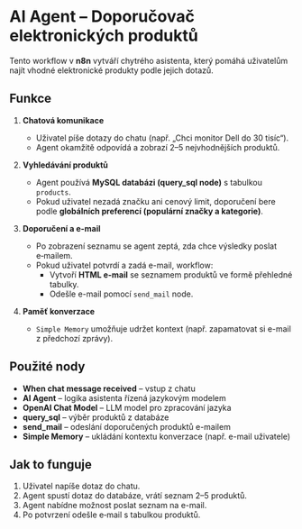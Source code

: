 # AI Agent – Doporučovač elektronických produktů

Tento workflow v **n8n** vytváří chytrého asistenta, který pomáhá uživatelům najít vhodné elektronické produkty podle jejich dotazů.

## Funkce

1. **Chatová komunikace**
   - Uživatel píše dotazy do chatu (např. „Chci monitor Dell do 30 tisíc“).
   - Agent okamžitě odpovídá a zobrazí 2–5 nejvhodnějších produktů.

2. **Vyhledávání produktů**
   - Agent používá **MySQL databázi (query_sql node)** s tabulkou `products`.
   - Pokud uživatel nezadá značku ani cenový limit, doporučení bere podle **globálních preferencí (populární značky a kategorie)**.

3. **Doporučení a e-mail**
   - Po zobrazení seznamu se agent zeptá, zda chce výsledky poslat e‑mailem.
   - Pokud uživatel potvrdí a zadá e-mail, workflow:
     - Vytvoří **HTML e‑mail** se seznamem produktů ve formě přehledné tabulky.
     - Odešle e-mail pomocí `send_mail` node.

4. **Paměť konverzace**
   - `Simple Memory` umožňuje udržet kontext (např. zapamatovat si e-mail z předchozí zprávy).

## Použité nody

- **When chat message received** – vstup z chatu
- **AI Agent** – logika asistenta řízená jazykovým modelem
- **OpenAI Chat Model** – LLM model pro zpracování jazyka
- **query_sql** – výběr produktů z databáze
- **send_mail** – odeslání doporučených produktů e-mailem
- **Simple Memory** – ukládání kontextu konverzace (např. e-mail uživatele)

## Jak to funguje

1. Uživatel napíše dotaz do chatu.
2. Agent spustí dotaz do databáze, vrátí seznam 2–5 produktů.
3. Agent nabídne možnost poslat seznam na e-mail.
4. Po potvrzení odešle e‑mail s tabulkou produktů.

